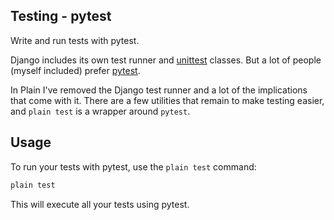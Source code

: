 ## Testing - pytest

Write and run tests with pytest.

Django includes its own test runner and [unittest](https://docs.python.org/3/library/unittest.html#module-unittest) classes.
But a lot of people (myself included) prefer [pytest](https://docs.pytest.org/en/latest/contents.html).

In Plain I've removed the Django test runner and a lot of the implications that come with it.
There are a few utilities that remain to make testing easier,
and `plain test` is a wrapper around `pytest`.

## Usage

To run your tests with pytest, use the `plain test` command:

```bash
plain test
```

This will execute all your tests using pytest.

